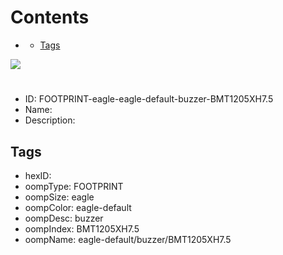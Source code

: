 



Contents
========

* [](#)
	* [Tags](#tags)
  
![][im]
# 

- ID: FOOTPRINT-eagle-eagle-default-buzzer-BMT1205XH7.5
- Name: 
- Description: 

## Tags

- hexID: 
- oompType: FOOTPRINT
- oompSize: eagle
- oompColor: eagle-default
- oompDesc: buzzer
- oompIndex: BMT1205XH7.5
- oompName: eagle-default/buzzer/BMT1205XH7.5



[im]: image.png
